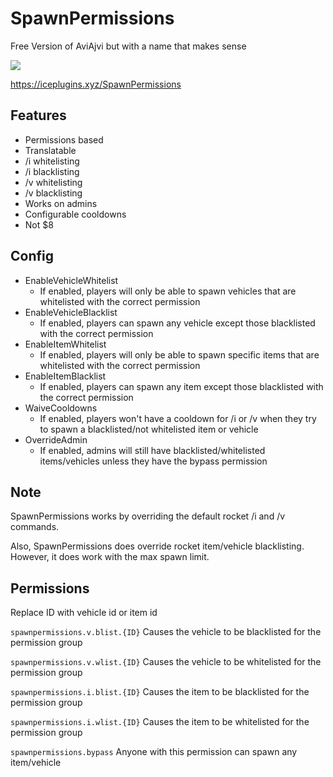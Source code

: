 # SpawnPermissions
Free Version of AviAjvi but with a name that makes sense

![](https://i.imgur.com/ZNxWGDs.png)

https://iceplugins.xyz/SpawnPermissions

## Features

- Permissions based
- Translatable
- /i whitelisting
- /i blacklisting
- /v whitelisting
- /v blacklisting
- Works on admins
- Configurable cooldowns
- Not $8

## Config

- EnableVehicleWhitelist
  - If enabled, players will only be able to spawn vehicles that are whitelisted with the correct permission
- EnableVehicleBlacklist
  - If enabled, players can spawn any vehicle except those blacklisted with the correct permission
- EnableItemWhitelist
  - If enabled, players will only be able to spawn specific items that are whitelisted with the correct permission
- EnableItemBlacklist
  - If enabled, players can spawn any item except those blacklisted with the correct permission
- WaiveCooldowns
  - If enabled, players won't have a cooldown for /i or /v when they try to spawn a blacklisted/not whitelisted item or vehicle
- OverrideAdmin
  - If enabled, admins will still have blacklisted/whitelisted items/vehicles unless they have the bypass permission
  
## Note
  
SpawnPermissions works by overriding the default rocket /i and /v commands.
  
Also, SpawnPermissions does override rocket item/vehicle blacklisting. However, it does work with the max spawn limit.
  
## Permissions
  
Replace ID with vehicle id or item id
  
`spawnpermissions.v.blist.{ID}` Causes the vehicle to be blacklisted for the permission group

`spawnpermissions.v.wlist.{ID}` Causes the vehicle to be whitelisted for the permission group

`spawnpermissions.i.blist.{ID}` Causes the item to be blacklisted for the permission group  

`spawnpermissions.i.wlist.{ID}` Causes the item to be whitelisted for the permission group

`spawnpermissions.bypass` Anyone with this permission can spawn any item/vehicle
